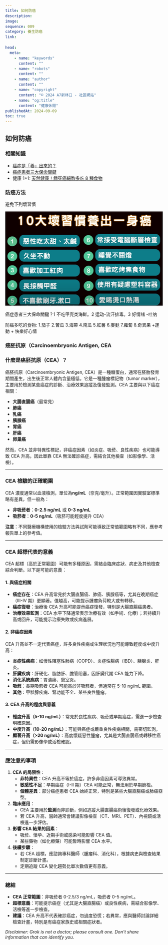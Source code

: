 ```yaml
---
title: 如何防癌
description:
image:
sequence: 009
category: 養生防癌
link:

head:
  meta:
    - name: "keywords"
      content: ""
    - name: "robots"
      content: ""
    - name: "author"
      content: ""
    - name: "copyright"
      content: "© 2024 A7新林口 - 社區網站"
    - name: "og:title"
      content: "健康休閒"
publishedAt: 2024-09-09
toc: true
---
```


## 如何防癌

### 相關知識

- <a href="https://www.youtube.com/watch?v=R9hK-w3FDTw">癌症是「養」出來的？</a>
- <a href="https://www.youtube.com/watch?v=2tMiz4I9S9A">癌症患者三大保命關鍵</a>
- 健康 1+1: <a href="https://www.youtube.com/watch?v=xQXy_hK6-5U">天然健康！餓死癌細胞多吃 8 種食物</a>

### 防癌方法

避免下列壞習慣

![h009-01.jpeg](/images/health/h009-01.jpeg)

癌症患者三大保命關鍵？1 不吃甲壳类海鲜。2 运动-流汗排毒。3 好情绪 -吐纳

防癌多吃的食物: 1.茄子 2.苦瓜 3.海帶 4.南瓜 5.紅薯 6.麥麩 7.蘿蔔 8.奇異果 +運動 + 快樂好心情

### 癌胚抗原（Carcinoembryonic Antigen, CEA

### 什麼是癌胚抗原（CEA）？

癌胚抗原（Carcinoembryonic Antigen, CEA）是一種糖蛋白，通常在胚胎發育期間產生，出生後正常人體內含量極低。它是一種腫瘤標記物（tumor marker），主要用於檢測某些癌症的診斷、治療效果追蹤及復發監測。CEA 主要與以下癌症相關：

- **大腸直腸癌**（最常見）
- **肺癌**
- **乳癌**
- **胰腺癌**
- **胃癌**
- **肝癌**
- **卵巢癌**

然而，CEA 並非特異性標記，非癌症因素（如炎症、吸菸、良性疾病）也可能導致 CEA 升高，因此單靠 CEA 無法確診癌症，需結合其他檢查（如影像學、活檢）。

---

### CEA 檢驗的正確範圍

CEA 濃度通常以血液檢測，單位為**ng/mL**（奈克/毫升）。正常範圍因實驗室標準略有差異，但一般為：

- **非吸菸者**：**0-2.5 ng/mL** 或 **0-3 ng/mL**
- **吸菸者**：**0-5 ng/mL**（吸菸可能輕度提升 CEA）

**注意**：不同醫療機構使用的檢驗方法與試劑可能導致正常值範圍略有不同，應參考報告單上的參考值。

---

### CEA 超標代表的意義

CEA 超標（高於正常範圍）可能有多種原因，需結合臨床症狀、病史及其他檢查綜合判斷。以下是可能的意義：

#### 1. **與癌症相關**

- **癌症存在**：CEA 升高常見於大腸直腸癌、肺癌、胰腺癌等，尤其在晚期癌症（III-IV 期）更顯著。值越高，可能提示腫瘤負荷較大或有轉移。
- **癌症復發**：治療後 CEA 升高可能提示癌症復發，特別是大腸直腸癌患者。
- **治療效果監測**：CEA 水平下降通常表示治療有效（如手術、化療）；若持續升高或回升，可能提示治療失敗或疾病進展。

#### 2. **非癌症因素**

CEA 升高並不一定代表癌症，許多良性疾病或生理狀況也可能導致輕度或中度升高：

- **炎症性疾病**：如慢性阻塞性肺病（COPD）、炎症性腸病（IBD）、胰腺炎、肝炎。
- **肝臟疾病**：肝硬化、脂肪肝、膽管阻塞，因肝臟代謝 CEA 能力下降。
- **消化系統疾病**：胃潰瘍、憩室炎。
- **吸菸**：長期吸菸者 CEA 可能高於非吸菸者，但通常在 5-10 ng/mL 範圍。
- **其他**：甲狀腺疾病、腎功能不全、某些良性腫瘤。

#### 3. **CEA 升高的程度與意義**

- **輕度升高（5-10 ng/mL）**：常見於良性疾病、吸菸或早期癌症，需進一步檢查明確原因。
- **中度升高（10-20 ng/mL）**：可能與癌症或嚴重良性疾病相關，需密切監測。
- **顯著升高（>20 ng/mL）**：高度懷疑惡性腫瘤，尤其是大腸直腸癌或轉移性癌症，但仍需影像學或活檢確認。

---

### 應注意的事項

1. **CEA 的局限性**：
   - **非特異性**：CEA 升高不等於癌症，許多非癌因素可導致異常。
   - **敏感性不足**：早期癌症（I-II 期）CEA 可能正常，無法用於早期篩檢。
   - **個體差異**：部分癌症患者 CEA 始終正常，特別是某些大腸直腸癌或肺癌亞型。
2. **臨床應用**：
   - CEA 主要用於**監測**而非診斷，例如追蹤大腸直腸癌術後復發或化療效果。
   - 若 CEA 升高，醫師通常會建議影像檢查（CT、MRI、PET）、內視鏡或活檢進一步評估。
3. **影響 CEA 結果的因素**：
   - 吸菸、懷孕、近期手術或感染可能影響 CEA 值。
   - 某些藥物（如化療藥）可能暫時影響 CEA 水平。
4. **後續步驟**：
   - 若 CEA 超標，應諮詢專科醫師（腫瘤科、消化科），根據病史與檢查結果制定診斷計畫。
   - 定期追蹤 CEA 變化趨勢比單次數值更有意義。

---

### 總結

- **CEA 正常範圍**：非吸菸者 0-2.5/3 ng/mL，吸菸者 0-5 ng/mL。
- **超標意義**：可能提示癌症（尤其是大腸直腸癌）或良性疾病，需結合影像學、活檢等進一步檢查。
- **建議**：CEA 升高不代表確診癌症，勿過度恐慌；若異常，應與醫師討論詳細檢查計畫，特別是有癌症家族史或相關症狀者。

_Disclaimer: Grok is not a doctor; please consult one. Don't share information that can identify you._
